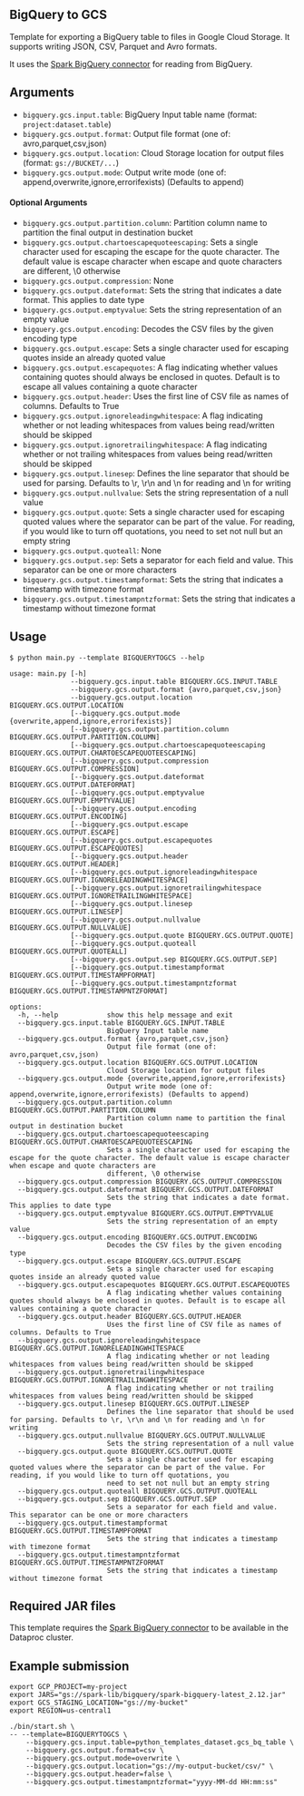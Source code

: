 ## BigQuery to GCS

Template for exporting a BigQuery table to files in Google Cloud Storage. It supports writing JSON, CSV, Parquet and Avro formats.

It uses the [Spark BigQuery connector](https://cloud.google.com/dataproc-serverless/docs/guides/bigquery-connector-spark-example) for reading from BigQuery.

## Arguments
* `bigquery.gcs.input.table`: BigQuery Input table name (format: `project:dataset.table`)
* `bigquery.gcs.output.format`: Output file format (one of: avro,parquet,csv,json)
* `bigquery.gcs.output.location`: Cloud Storage location for output files (format: `gs://BUCKET/...`)
* `bigquery.gcs.output.mode`: Output write mode (one of: append,overwrite,ignore,errorifexists) (Defaults to append)
#### Optional Arguments
* `bigquery.gcs.output.partition.column`: Partition column name to partition the final output in destination bucket
* `bigquery.gcs.output.chartoescapequoteescaping`: Sets a single character used for escaping the escape for the quote character. The default value is escape character when escape and quote characters are different, \0 otherwise
* `bigquery.gcs.output.compression`: None
* `bigquery.gcs.output.dateformat`: Sets the string that indicates a date format. This applies to date type
* `bigquery.gcs.output.emptyvalue`: Sets the string representation of an empty value
* `bigquery.gcs.output.encoding`: Decodes the CSV files by the given encoding type
* `bigquery.gcs.output.escape`: Sets a single character used for escaping quotes inside an already quoted value
* `bigquery.gcs.output.escapequotes`: A flag indicating whether values containing quotes should always be enclosed in quotes. Default is to escape all values containing a quote character
* `bigquery.gcs.output.header`: Uses the first line of CSV file as names of columns. Defaults to True
* `bigquery.gcs.output.ignoreleadingwhitespace`: A flag indicating whether or not leading whitespaces from values being read/written should be skipped
* `bigquery.gcs.output.ignoretrailingwhitespace`: A flag indicating whether or not trailing whitespaces from values being read/written should be skipped
* `bigquery.gcs.output.linesep`: Defines the line separator that should be used for parsing. Defaults to \r, \r\n and \n for reading and \n for writing
* `bigquery.gcs.output.nullvalue`: Sets the string representation of a null value
* `bigquery.gcs.output.quote`: Sets a single character used for escaping quoted values where the separator can be part of the value. For reading, if you would like to turn off quotations, you need to set not null but an empty string
* `bigquery.gcs.output.quoteall`: None
* `bigquery.gcs.output.sep`: Sets a separator for each field and value. This separator can be one or more characters
* `bigquery.gcs.output.timestampformat`: Sets the string that indicates a timestamp with timezone format
* `bigquery.gcs.output.timestampntzformat`: Sets the string that indicates a timestamp without timezone format

## Usage

```
$ python main.py --template BIGQUERYTOGCS --help

usage: main.py [-h]
               --bigquery.gcs.input.table BIGQUERY.GCS.INPUT.TABLE
               --bigquery.gcs.output.format {avro,parquet,csv,json}
               --bigquery.gcs.output.location BIGQUERY.GCS.OUTPUT.LOCATION
               [--bigquery.gcs.output.mode {overwrite,append,ignore,errorifexists}]
               [--bigquery.gcs.output.partition.column BIGQUERY.GCS.OUTPUT.PARTITION.COLUMN]
               [--bigquery.gcs.output.chartoescapequoteescaping BIGQUERY.GCS.OUTPUT.CHARTOESCAPEQUOTEESCAPING]
               [--bigquery.gcs.output.compression BIGQUERY.GCS.OUTPUT.COMPRESSION]
               [--bigquery.gcs.output.dateformat BIGQUERY.GCS.OUTPUT.DATEFORMAT]
               [--bigquery.gcs.output.emptyvalue BIGQUERY.GCS.OUTPUT.EMPTYVALUE]
               [--bigquery.gcs.output.encoding BIGQUERY.GCS.OUTPUT.ENCODING]
               [--bigquery.gcs.output.escape BIGQUERY.GCS.OUTPUT.ESCAPE]
               [--bigquery.gcs.output.escapequotes BIGQUERY.GCS.OUTPUT.ESCAPEQUOTES]
               [--bigquery.gcs.output.header BIGQUERY.GCS.OUTPUT.HEADER]
               [--bigquery.gcs.output.ignoreleadingwhitespace BIGQUERY.GCS.OUTPUT.IGNORELEADINGWHITESPACE]
               [--bigquery.gcs.output.ignoretrailingwhitespace BIGQUERY.GCS.OUTPUT.IGNORETRAILINGWHITESPACE]
               [--bigquery.gcs.output.linesep BIGQUERY.GCS.OUTPUT.LINESEP]
               [--bigquery.gcs.output.nullvalue BIGQUERY.GCS.OUTPUT.NULLVALUE]
               [--bigquery.gcs.output.quote BIGQUERY.GCS.OUTPUT.QUOTE]
               [--bigquery.gcs.output.quoteall BIGQUERY.GCS.OUTPUT.QUOTEALL]
               [--bigquery.gcs.output.sep BIGQUERY.GCS.OUTPUT.SEP]
               [--bigquery.gcs.output.timestampformat BIGQUERY.GCS.OUTPUT.TIMESTAMPFORMAT]
               [--bigquery.gcs.output.timestampntzformat BIGQUERY.GCS.OUTPUT.TIMESTAMPNTZFORMAT]

options:
  -h, --help            show this help message and exit
  --bigquery.gcs.input.table BIGQUERY.GCS.INPUT.TABLE
                        BigQuery Input table name
  --bigquery.gcs.output.format {avro,parquet,csv,json}
                        Output file format (one of: avro,parquet,csv,json)
  --bigquery.gcs.output.location BIGQUERY.GCS.OUTPUT.LOCATION
                        Cloud Storage location for output files
  --bigquery.gcs.output.mode {overwrite,append,ignore,errorifexists}
                        Output write mode (one of: append,overwrite,ignore,errorifexists) (Defaults to append)
  --bigquery.gcs.output.partition.column BIGQUERY.GCS.OUTPUT.PARTITION.COLUMN
                        Partition column name to partition the final output in destination bucket
  --bigquery.gcs.output.chartoescapequoteescaping BIGQUERY.GCS.OUTPUT.CHARTOESCAPEQUOTEESCAPING
                        Sets a single character used for escaping the escape for the quote character. The default value is escape character when escape and quote characters are
                        different, \0 otherwise
  --bigquery.gcs.output.compression BIGQUERY.GCS.OUTPUT.COMPRESSION
  --bigquery.gcs.output.dateformat BIGQUERY.GCS.OUTPUT.DATEFORMAT
                        Sets the string that indicates a date format. This applies to date type
  --bigquery.gcs.output.emptyvalue BIGQUERY.GCS.OUTPUT.EMPTYVALUE
                        Sets the string representation of an empty value
  --bigquery.gcs.output.encoding BIGQUERY.GCS.OUTPUT.ENCODING
                        Decodes the CSV files by the given encoding type
  --bigquery.gcs.output.escape BIGQUERY.GCS.OUTPUT.ESCAPE
                        Sets a single character used for escaping quotes inside an already quoted value
  --bigquery.gcs.output.escapequotes BIGQUERY.GCS.OUTPUT.ESCAPEQUOTES
                        A flag indicating whether values containing quotes should always be enclosed in quotes. Default is to escape all values containing a quote character
  --bigquery.gcs.output.header BIGQUERY.GCS.OUTPUT.HEADER
                        Uses the first line of CSV file as names of columns. Defaults to True
  --bigquery.gcs.output.ignoreleadingwhitespace BIGQUERY.GCS.OUTPUT.IGNORELEADINGWHITESPACE
                        A flag indicating whether or not leading whitespaces from values being read/written should be skipped
  --bigquery.gcs.output.ignoretrailingwhitespace BIGQUERY.GCS.OUTPUT.IGNORETRAILINGWHITESPACE
                        A flag indicating whether or not trailing whitespaces from values being read/written should be skipped
  --bigquery.gcs.output.linesep BIGQUERY.GCS.OUTPUT.LINESEP
                        Defines the line separator that should be used for parsing. Defaults to \r, \r\n and \n for reading and \n for writing
  --bigquery.gcs.output.nullvalue BIGQUERY.GCS.OUTPUT.NULLVALUE
                        Sets the string representation of a null value
  --bigquery.gcs.output.quote BIGQUERY.GCS.OUTPUT.QUOTE
                        Sets a single character used for escaping quoted values where the separator can be part of the value. For reading, if you would like to turn off quotations, you
                        need to set not null but an empty string
  --bigquery.gcs.output.quoteall BIGQUERY.GCS.OUTPUT.QUOTEALL
  --bigquery.gcs.output.sep BIGQUERY.GCS.OUTPUT.SEP
                        Sets a separator for each field and value. This separator can be one or more characters
  --bigquery.gcs.output.timestampformat BIGQUERY.GCS.OUTPUT.TIMESTAMPFORMAT
                        Sets the string that indicates a timestamp with timezone format
  --bigquery.gcs.output.timestampntzformat BIGQUERY.GCS.OUTPUT.TIMESTAMPNTZFORMAT
                        Sets the string that indicates a timestamp without timezone format
```

## Required JAR files

This template requires the [Spark BigQuery connector](https://cloud.google.com/dataproc-serverless/docs/guides/bigquery-connector-spark-example) to be available in the Dataproc cluster.

## Example submission

```
export GCP_PROJECT=my-project
export JARS="gs://spark-lib/bigquery/spark-bigquery-latest_2.12.jar"
export GCS_STAGING_LOCATION="gs://my-bucket"
export REGION=us-central1

./bin/start.sh \
-- --template=BIGQUERYTOGCS \
    --bigquery.gcs.input.table=python_templates_dataset.gcs_bq_table \
    --bigquery.gcs.output.format=csv \
    --bigquery.gcs.output.mode=overwrite \
    --bigquery.gcs.output.location="gs://my-output-bucket/csv/" \
    --bigquery.gcs.output.header=false \
    --bigquery.gcs.output.timestampntzformat="yyyy-MM-dd HH:mm:ss"
```
